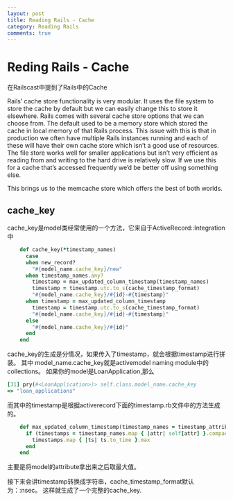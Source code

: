 ```yaml
---
layout: post
title: Reading Rails - Cache
category: Reading Rails
comments: true
---
```


# Reding Rails - Cache

在Railscast中提到了Rails中的Cache

Rails’ cache store functionality is very modular. It uses the file system to store the cache by default but we can easily change this to store it elsewhere. Rails comes with several cache store options that we can choose from. The default used to be a memory store which stored the cache in local memory of that Rails process. This issue with this is that in production we often have multiple Rails instances running and each of these will have their own cache store which isn’t a good use of resources. The file store works well for smaller applications but isn’t very efficient as reading from and writing to the hard drive is relatively slow. If we use this for a cache that’s accessed frequently we’d be better off using something else.

This brings us to the memcache store which offers the best of both worlds.

## cache_key

cache\_key是model类经常使用的一个方法，它来自于ActiveRecord::Integration中

~~~rb
    def cache_key(*timestamp_names)
      case
      when new_record?
        "#{model_name.cache_key}/new"
      when timestamp_names.any?
        timestamp = max_updated_column_timestamp(timestamp_names)
        timestamp = timestamp.utc.to_s(cache_timestamp_format)
        "#{model_name.cache_key}/#{id}-#{timestamp}"
      when timestamp = max_updated_column_timestamp
        timestamp = timestamp.utc.to_s(cache_timestamp_format)
        "#{model_name.cache_key}/#{id}-#{timestamp}"
      else
        "#{model_name.cache_key}/#{id}"
      end
    end
~~~

cache_key的生成是分情况，如果传入了timestamp，就会根据timestamp进行拼装。
其中 model_name.cache_key就是activemodel naming module中的collections。
如果你的model是LoanApplication,那么

~~~rb
[31] pry(#<LoanApplication>)> self.class.model_name.cache_key
=> "loan_applications"
~~~

而其中的timestamp是根据activerecord下面的timestamp.rb文件中的方法生成的。

~~~rb
    def max_updated_column_timestamp(timestamp_names = timestamp_attributes_for_update)
      if (timestamps = timestamp_names.map { |attr| self[attr] }.compact).present?
        timestamps.map { |ts| ts.to_time }.max
      end
    end
~~~
主要是将model的attribute拿出来之后取最大值。

接下来会讲timestamp转换成字符串，cache_timestamp_format默认为：:nsec。
这样就生成了一个完整的cache_key.

